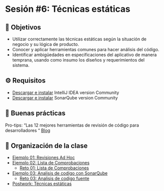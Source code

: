 
# Sesión #6: Técnicas estáticas

## :dart: Objetivos

- Utilizar correctamente las técnicas estáticas según la situación de negocio y su lógica de producto.
- Conocer y aplicar herramientas comunes para hacer análisis del código.
- Identificar ambigüedades en especificaciones del aplicativo de manera temprana, usando como insumo los diseños y requerimientos del sistema.

## ⚙ Requisitos

+ [Descargar e instalar](https://www.jetbrains.com/es-es/idea/download/#section=windows) IntelliJ IDEA version Community
+  [Descargar e instalar]( https://www.sonarqube.org/downloads/) SonarQube version Community

## 🎩 Buenas prácticas

Pro-tips: “Las 12 mejores herramientas de revisión de código para desarrolladores “ [Blog](https://kinsta.com/es/blog/herramientas-de-revision-de-codigo/)

## 📂 Organización de la clase

- [Ejemplo 01:  Revisiones Ad Hoc](./Ejemplo-01/README.md)
- [Ejemplo 02: Lista de Comprobaciones](./Ejemplo-02/README.md)
    - [Reto 01: Lista de Comprobaciones](./Reto-01/README.md)
- [Ejemplo 03: Analisis de codigo con SonarQube](./Ejemplo-03/README.md)
    - [Reto 03: Analisis de codigo fuente](./Reto-03/README.md)
- [Postwork: Técnicas estáticas](./Postwork/README.md)




